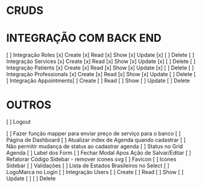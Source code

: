 # CRUDS

# INTEGRAÇÃO COM BACK END

[ ] Integração Roles [x] Create [x] Read [x] Show [x] Update [x] [ ] Delete
[ ] Integração Services [x] Create [x] Read [x] Show [x] Update [x] [ ] Delete
[ ] Integração Patients [x] Create [x] Read [x] Show [x] Update [x] [ ] Delete
[ ] Integração Professionals [x] Create [x] Read [x] Show [x] Update [ ] Delete
[ ] Integração Appointments[ ] Create [ ] Read [ ] Show [ ] Update [ ] Delete

# OUTROS

[ ] Logout

[ ] Fazer função mapper para enviar preço de serviço para o banco
[ ] Página de Dashboard
[ ] Atualizar index de Agenda quando cadastrar
[ ] Não permitir mudança de status ao cadastrar agenda
[ ] Status no Grid Agenda
[ ] Label dos Form
[ ] Fechar Modal Apos Ação de Salvar/Editar
[ ] Refatorar Código Sidebar - remover icones svg
[ ] Favicon
[ ] Icones Sidebar
[ ] Validações
[ ] Lista de Estados Brasileiros no Select
[ ] LogoMarca no Login
[ ] Integração Users [ ] Create [ ] Read [ ] Show [ ] Update [ ] [ ] Delete
